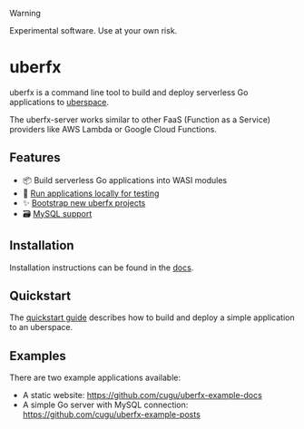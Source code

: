 > [!WARNING]  
> Experimental software. Use at your own risk.

# uberfx

uberfx is a command line tool to build and deploy serverless Go applications to [uberspace](https://uberspace.de/).

The uberfx-server works similar to other FaaS (Function as a Service) providers
like AWS Lambda or Google Cloud Functions.

## Features

- 📦 Build serverless Go applications into WASI modules
- 🧪 [Run applications locally for testing](https://docs.fx.uber.space/test-locally.html)
- ✨ [Bootstrap new uberfx projects](https://docs.fx.uber.space/uberfx-cli/init.html)
- 🗃️ [MySQL support](https://docs.fx.uber.space/examples.html#posts)

## Installation

Installation instructions can be found in the [docs](https://docs.fx.uber.space/install-uberfx.html).

## Quickstart

The [quickstart guide](https://docs.fx.uber.space/quickstart.html) describes
how to build and deploy a simple application to an uberspace.

## Examples

There are two example applications available:

- A static website: https://github.com/cugu/uberfx-example-docs
- A simple Go server with MySQL connection: https://github.com/cugu/uberfx-example-posts
